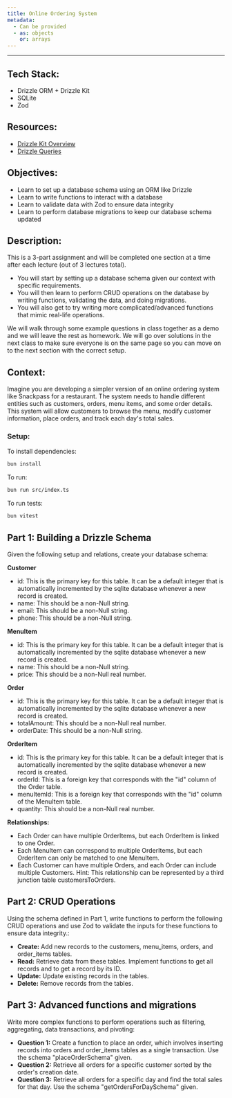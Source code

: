 ```yaml
---
title: Online Ordering System
metadata:
  - Can be provided
  - as: objects
    or: arrays
---
```


---

## Tech Stack:

- Drizzle ORM + Drizzle Kit
- SQLite
- Zod

## Resources:

- [Drizzle Kit Overview](https://orm.drizzle.team/kit-docs/overview)
- [Drizzle Queries](https://orm.drizzle.team/docs/rqb#declaring-relations)

## Objectives:

- Learn to set up a database schema using an ORM like Drizzle
- Learn to write functions to interact with a database
- Learn to validate data with Zod to ensure data integrity
- Learn to perform database migrations to keep our database schema updated

## Description:

This is a 3-part assignment and will be completed one section at a time after each lecture (out of 3 lectures total).

- You will start by setting up a database schema given our context with specific requirements.
- You will then learn to perform CRUD operations on the database by writing functions, validating the data, and doing migrations.
- You will also get to try writing more complicated/advanced functions that mimic real-life operations.

We will walk through some example questions in class together as a demo and we will leave the rest as homework. We will go over solutions in the next class to make sure everyone is on the same page so you can move on to the next section with the correct setup.

## Context:

Imagine you are developing a simpler version of an online ordering system like Snackpass for a restaurant. The system needs to handle different entities such as customers, orders, menu items, and some order details. This system will allow customers to browse the menu, modify customer information, place orders, and track each day's total sales.

### Setup:

To install dependencies:

```bash
bun install
```

To run:

```bash
bun run src/index.ts
```

To run tests:

```bash
bun vitest
```

## Part 1: Building a Drizzle Schema

Given the following setup and relations, create your database schema:

**Customer**

- id: This is the primary key for this table. It can be a default integer that is automatically incremented by the sqlite database whenever a new record is created.
- name: This should be a non-Null string.
- email: This should be a non-Null string.
- phone: This should be a non-Null string.

**MenuItem**

- id: This is the primary key for this table. It can be a default integer that is automatically incremented by the sqlite database whenever a new record is created.
- name: This should be a non-Null string.
- price: This should be a non-Null real number.

**Order**

- id: This is the primary key for this table. It can be a default integer that is automatically incremented by the sqlite database whenever a new record is created.
- totalAmount: This should be a non-Null real number.
- orderDate: This should be a non-Null string.

**OrderItem**

- id: This is the primary key for this table. It can be a default integer that is automatically incremented by the sqlite database whenever a new record is created.
- orderId: This is a foreign key that corresponds with the "id" column of the Order table.
- menuItemId: This is a foreign key that corresponds with the "id" column of the MenuItem table.
- quantity: This should be a non-Null real number.

**Relationships:**

- Each Order can have multiple OrderItems, but each OrderItem is linked to one Order.
- Each MenuItem can correspond to multiple OrderItems, but each OrderItem can only be matched to one MenuItem.
- Each Customer can have multiple Orders, and each Order can include multiple Customers. Hint: This relationship can be represented by a third junction table customersToOrders.

## Part 2: CRUD Operations

Using the schema defined in Part 1, write functions to perform the following CRUD operations and use Zod to validate the inputs for these functions to ensure data integrity.:

- **Create:** Add new records to the customers, menu_items, orders, and order_items tables.
- **Read:** Retrieve data from these tables. Implement functions to get all records and to get a record by its ID.
- **Update:** Update existing records in the tables.
- **Delete:** Remove records from the tables.

## Part 3: Advanced functions and migrations

Write more complex functions to perform operations such as filtering, aggregating, data transactions, and pivoting:

- **Question 1:** Create a function to place an order, which involves inserting records into orders and order_items tables as a single transaction. Use the schema "placeOrderSchema" given.
- **Question 2:** Retrieve all orders for a specific customer sorted by the order's creation date.
- **Question 3:** Retrieve all orders for a specific day and find the total sales for that day. Use the schema "getOrdersForDaySchema" given.
